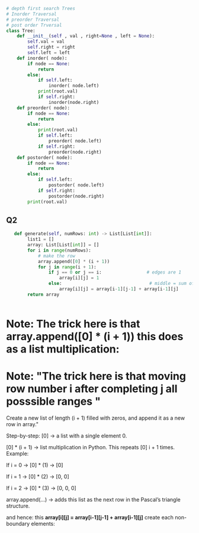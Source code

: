 ```python
# depth first search Trees
# Inorder Traversal
# preorder Traversal
# post order Trversal
class Tree:
    def __init__(self , val , right=None , left = None):
        self.val = val
        self.right = right
        self.left = left
    def inorder( node):
        if node == None:
            return
        else:
            if self.left:
                inorder( node.left)
            print(root.val)
            if self.right:
                inorder(node.right)
    def preorder( node):
        if node == None:
            return
        else:
            print(root.val)
            if self.left:
                preorder( node.left)
            if self.right:
                preorder(node.right)
    def postorder( node):
        if node == None:
            return
        else:
            if self.left:
                postorder( node.left)
            if self.right:
                postorder(node.right)
        print(root.val)
```

## Q2 

```python
   def generate(self, numRows: int) -> List[List[int]]:
        list1 = [] 
        array: List[List[int]] = []
        for i in range(numRows):
            # make the row
            array.append([0] * (i + 1))
            for j in range(i + 1):
                if j == 0 or j == i:                 # edges are 1
                    array[i][j] = 1
                else:                                 # middle = sum of two above
                    array[i][j] = array[i-1][j-1] + array[i-1][j]
        return array
                
```


# Note: The trick here is that array.append([0] * (i + 1))   this does as a list multiplication:
# Note: "The trick here is that moving row number i after completing j all posssible ranges "

Create a new list of length (i + 1) filled with zeros, and append it as a new row in array."

Step-by-step:
[0] → a list with a single element 0.

[0] * (i + 1) → list multiplication in Python.
This repeats [0] i + 1 times.
Example:

If i = 0 → [0] * (1) → [0]

If i = 1 → [0] * (2) → [0, 0]

If i = 2 → [0] * (3) → [0, 0, 0]

array.append(...) → adds this list as the next row in the Pascal’s triangle structure.

and hence:  this   **array[i][j] = array[i-1][j-1] + array[i-1][j]**  create each non-boundary elements: 
